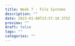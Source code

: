 ```yaml
---
title: Week 7 - File Systems
description: ""
date: 2023-01-08T23:57:10.375Z
preview: ""
draft: false
tags: ""
categories: ""
---
```

